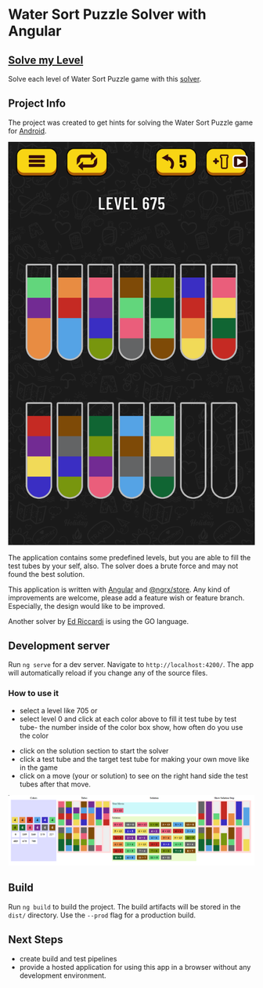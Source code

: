 # Water Sort Puzzle Solver with Angular

## [Solve my Level](http://www.hatoka.de/testtube-solver/)

Solve each level of Water Sort Puzzle game with this [solver](http://www.hatoka.de/testtube-solver/).

## Project Info

The project was created to get hints for solving the Water Sort Puzzle game for [Android](https://play.google.com/store/apps/details?id=com.gma.water.sort.puzzle).

![](resources/level_675.png)

The application contains some predefined levels, but you are able to fill the test tubes by your self, also.
The solver does a brute force and may not found the best solution.

This application is written with [Angular](https://angular.io/docs) and [@ngrx/store](https://ngrx.io/guide/store). Any kind of improvements are welcome, please add a feature wish or feature branch. Especially, the design would like to be improved.

Another solver by [Ed Riccardi](https://github.com/kuking/WaterSortPuzzleSolver) is using the GO language.

## Development server

Run `ng serve` for a dev server. Navigate to `http://localhost:4200/`. The app will automatically reload if you change any of the source files.

### How to use it
* select a level like 705 or
* select level 0 and click at each color above to fill it test tube by test tube- the number inside of the color box show, how often do you use the color
- click on the solution section to start the solver
- click a test tube and the target test tube for making your own move like in the game
- click on a move (your or solution) to see on the right hand side the test tubes after that move.

![](resources/screenshot.png)

## Build

Run `ng build` to build the project. The build artifacts will be stored in the `dist/` directory. Use the `--prod` flag for a production build.

## Next Steps

- create build and test pipelines
- provide a hosted application for using this app in a browser without any development environment.
